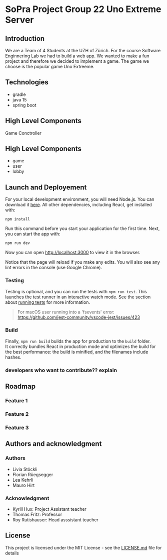 # SoPra Project Group 22 Uno Extreme Server

## Introduction
We are a Team of 4 Students at the UZH of Zürich.
For the course Software Enginnering Lab we had to build a web app.
We wanted to make a fun project and therefore we decided to implement a game.
The game we choose is the popular game Uno Extreeme.

## Technologies
- gradle
- java 15
- spring boot
## High Level Components
Game Conctroller

## High Level Components
- game 
- user
- lobby 

## Launch and Deployement
For your local development environment, you will need Node.js. You can download it [here](https://nodejs.org). All other dependencies, including React, get installed with:

```npm install```

Run this command before you start your application for the first time. Next, you can start the app with:

```npm run dev```

Now you can open [http://localhost:3000](http://localhost:3000) to view it in the browser.

Notice that the page will reload if you make any edits. You will also see any lint errors in the console (use Google Chrome).

### Testing
Testing is optional, and you can run the tests with `npm run test`.
This launches the test runner in an interactive watch mode. See the section about [running tests](https://facebook.github.io/create-react-app/docs/running-tests) for more information.

> For macOS user running into a 'fsevents' error: https://github.com/jest-community/vscode-jest/issues/423

### Build
Finally, `npm run build` builds the app for production to the `build` folder.<br>
It correctly bundles React in production mode and optimizes the build for the best performance: the build is minified, and the filenames include hashes.<br>

### developers who want to contribute?? explain


## Roadmap

### Feature 1
### Feature 2
### Feature 3



## Authors and acknowledgment
### Authors
- Livia Stöckli
- Florian Rüegsegger
- Lea Kehrli
- Mauro Hirt

### Acknowledgment
- Kyrill Hux: Project Assistant teacher
- Thomas Fritz: Professor
- Roy Rutishauser: Head asssistant teacher
## License
This project is licensed under the MIT License - see the [LICENSE.md](LICENSE.md) file for details

